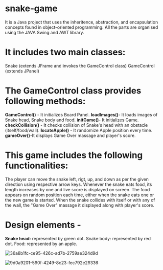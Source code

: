 # snake-game
It is a Java project that uses the inheritence, abstraction, and encapsulation concepts found in object-oriented programming. All the parts are organised using the JAVA Swing and AWT library.

# It includes two main classes:

Snake (extends JFrame and invokes the GameControl class) GameControl (extends JPanel)

# The GameControl class provides following methods:

**GameControl()** - It initializes Board Panel. 
**loadImages()**- It loads images of Snake head, Snake body and food. 
**initGame()**- It initializes Game. 
**checkCollision()** - It checks collision of Snake's head with an obstacle (itself/food/wall). 
**locateApple()** - It randomize Apple position every time. 
**gameOver()**-It displays Game Over massage and player's score.

# This game includes the following functionalities:

The player can move the snake left, rigt, up, and down as per the given direction using respective arrow keys. Whenever the snake eats food, its length increases by one and live score is displayed on screen. The food appears on random position each time, either when the snake eats one or the new game is started. When the snake collides with itself or with any of the wall, the "Game Over" massage it displayed along with player's score.

# Design elements -

**Snake head:** represented by green dot. Snake body: represented by red dot. Food: represented by an apple.

![36a8b1fc-ce95-426c-ad7b-2759ae324d9d](https://github.com/Deep871xd/snake-game/assets/102525444/f32ab354-6db0-4fff-a0ba-017ce69f563d)

![9d0a9201-590f-4249-8c23-fec792e29336](https://github.com/Deep871xd/snake-game/assets/102525444/0659ab24-a8b6-421a-a28d-63144039bc63)

